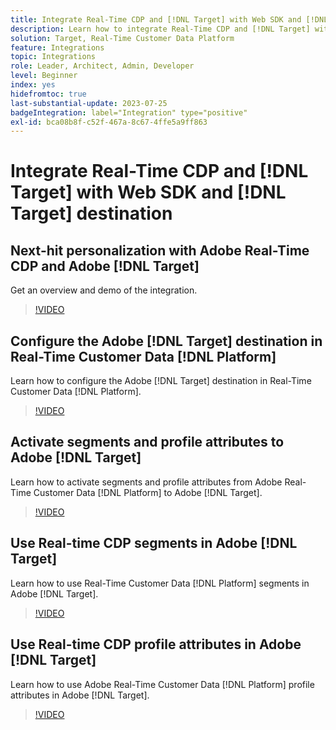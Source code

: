 ```yaml
---
title: Integrate Real-Time CDP and [!DNL Target] with Web SDK and [!DNL Target] destination
description: Learn how to integrate Real-Time CDP and [!DNL Target] with Web SDK and [!DNL Target] destination.
solution: Target, Real-Time Customer Data Platform
feature: Integrations
topic: Integrations
role: Leader, Architect, Admin, Developer
level: Beginner
index: yes
hidefromtoc: true
last-substantial-update: 2023-07-25
badgeIntegration: label="Integration" type="positive"
exl-id: bca08b8f-c52f-467a-8c67-4ffe5a9ff863
---
```

# Integrate Real-Time CDP and [!DNL Target] with Web SDK and [!DNL Target] destination

## Next-hit personalization with Adobe Real-Time CDP and Adobe [!DNL Target]

Get an overview and demo of the integration.

>[!VIDEO](https://video.tv.adobe.com/v/340091?quality=12&learn=on)


## Configure the Adobe [!DNL Target] destination in Real-Time Customer Data [!DNL Platform]

Learn how to configure the Adobe [!DNL Target] destination in Real-Time Customer Data [!DNL Platform].

>[!VIDEO](https://video.tv.adobe.com/v/3418799/?learn=on)

## Activate segments and profile attributes to Adobe [!DNL Target]

Learn how to activate segments and profile attributes from Adobe Real-Time Customer Data [!DNL Platform] to Adobe [!DNL Target].

>[!VIDEO](https://video.tv.adobe.com/v/3419036/?learn=on)

## Use Real-time CDP segments in Adobe [!DNL Target]

Learn how to use Real-Time Customer Data [!DNL Platform] segments in Adobe [!DNL Target].

>[!VIDEO](https://video.tv.adobe.com/v/3419149/?learn=on)

## Use Real-time CDP profile attributes in Adobe [!DNL Target]

Learn how to use Adobe Real-Time Customer Data [!DNL Platform] profile attributes in Adobe [!DNL Target]. 

>[!VIDEO](https://video.tv.adobe.com/v/3419318/?learn=on)
